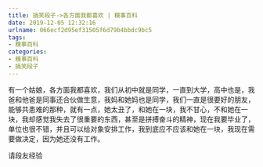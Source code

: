 ```yaml
---
title: 搞笑段子->各方面我都喜欢 | 糗事百科
date: 2019-12-05 12:32:16
urlname: 066ecf2d95ef31505f6d79b4bbdc9bc5
tags: 
- 糗事百科
categories:
- 糗事百科
- 搞笑段子
---
```

有一个姑娘，各方面我都喜欢，我们从初中就是同学，一直到大学，高中也是，我爸和他爸是同事还合伙做生意，我妈和她妈也是同学，我们一直是很要好的朋友，能够共患难的那种，就有一点，她太丑了，和她在一块，我不甘心，不和她在一块，我却感觉我失去了很重要的东西，甚至是拼搏奋斗的精神，现在我要毕业了，单位也很不错，并且可以给对象安排工作，我到底应不应该和她在一块，我现在需要做决定，因为她还没有工作。

请段友经验


